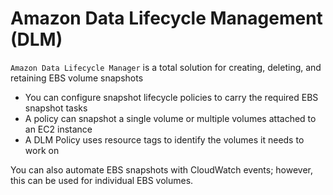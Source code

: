 # Amazon Data Lifecycle Management (DLM)

`Amazon Data Lifecycle Manager` is a total solution for creating, deleting, and
retaining EBS volume snapshots

- You can configure snapshot lifecycle policies to carry the required EBS snapshot tasks
- A policy can snapshot a single volume or multiple volumes attached to an EC2 instance
- A DLM Policy uses resource tags to identify the volumes it needs to work on

You can also automate EBS snapshots with CloudWatch events; however, this
can be used for individual EBS volumes.
